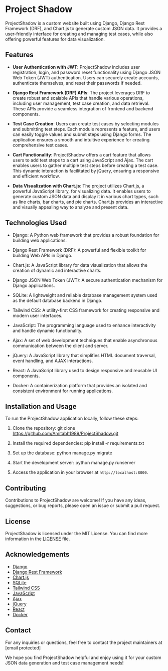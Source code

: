 # Project Shadow

ProjectShadow is a custom website built using Django, Django Rest Framework (DRF), and Chart.js to generate custom JSON data. It provides a user-friendly interface for creating and managing test cases, while also offering powerful features for data visualization.

## Features

- **User Authentication with JWT**: ProjectShadow includes user registration, login, and password reset functionality using Django JSON Web Token (JWT) authentication. Users can securely create accounts, authenticate themselves, and reset their passwords if needed.

- **Django Rest Framework (DRF) APIs**: The project leverages DRF to create robust and scalable APIs that handle various operations, including user management, test case creation, and data retrieval. These APIs provide a seamless integration of frontend and backend components.

- **Test Case Creation**: Users can create test cases by selecting modules and submitting test steps. Each module represents a feature, and users can easily toggle values and submit steps using Django forms. The application ensures a smooth and intuitive experience for creating comprehensive test cases.

- **Cart Functionality**: ProjectShadow offers a cart feature that allows users to add test steps to a cart using JavaScript and Ajax. The cart enables users to gather multiple test steps before creating a test case. This dynamic interaction is facilitated by jQuery, ensuring a responsive and efficient workflow.

- **Data Visualization with Chart.js**: The project utilizes Chart.js, a powerful JavaScript library, for visualizing data. It enables users to generate custom JSON data and display it in various chart types, such as line charts, bar charts, and pie charts. Chart.js provides an interactive and visually appealing way to analyze and present data.

## Technologies Used

- Django: A Python web framework that provides a robust foundation for building web applications.

- Django Rest Framework (DRF): A powerful and flexible toolkit for building Web APIs in Django.

- Chart.js: A JavaScript library for data visualization that allows the creation of dynamic and interactive charts.

- Django JSON Web Token (JWT): A secure authentication mechanism for Django applications.

- SQLite: A lightweight and reliable database management system used as the default database backend in Django.

- Tailwind CSS: A utility-first CSS framework for creating responsive and modern user interfaces.

- JavaScript: The programming language used to enhance interactivity and handle dynamic functionality.

- Ajax: A set of web development techniques that enable asynchronous communication between the client and server.

- jQuery: A JavaScript library that simplifies HTML document traversal, event handling, and AJAX interactions.

- React: A JavaScript library used to design responsive and reusable UI components.

- Docker: A containerization platform that provides an isolated and consistent environment for running applications.

## Installation and Usage

To run the ProjectShadow application locally, follow these steps:

1. Clone the repository:
   git clone https://github.com/Amitabh1989/ProjectShadow.git

2. Install the required dependencies:
   pip install -r requirements.txt

3. Set up the database:
   python manage.py migrate

4. Start the development server:
   python manage.py runserver
  
5. Access the application in your browser at `http://localhost:8000`.

## Contributing

Contributions to ProjectShadow are welcome! If you have any ideas, suggestions, or bug reports, please open an issue or submit a pull request.

## License

ProjectShadow is licensed under the MIT License. You can find more information in the [LICENSE](https://github.com/Amitabh1989/ProjectShadow/blob/main/LICENSE) file.

## Acknowledgements

- [Django](https://www.djangoproject.com/)
- [Django Rest Framework](https://www.django-rest-framework.org/)
- [Chart.js](https://www.chartjs.org/)
- [SQLite](https://www.sqlite.org/)
- [Tailwind CSS](https://tailwindcss.com/)
- [JavaScript](https://developer.mozilla.org/en-US/docs/Web/JavaScript)
- [Ajax](https://developer.mozilla.org/en-US/docs/Web/Guide/AJAX)
- [jQuery](https://jquery.com/)
- [React](https://reactjs.org/)
- [Docker](https://www.docker.com/)

## Contact

For any inquiries or questions, feel free to contact the project maintainers at [email protected]

We hope you find ProjectShadow helpful and enjoy using it for your custom JSON data generation and test case management needs!

